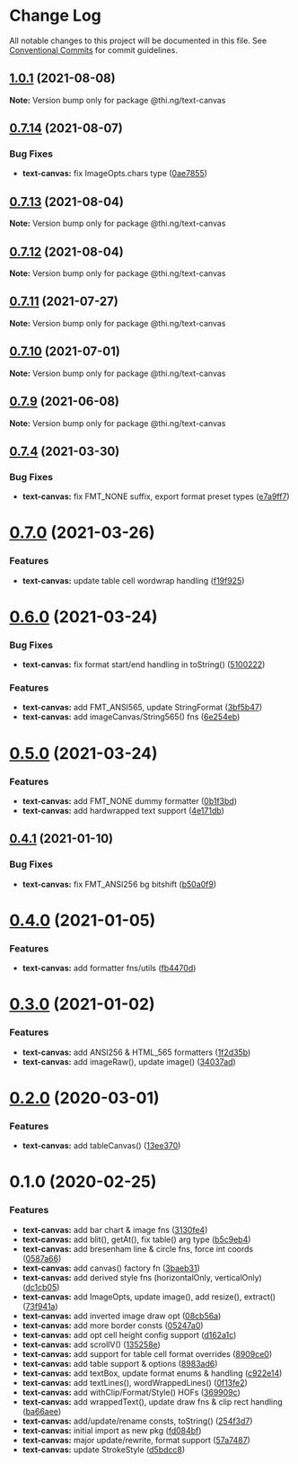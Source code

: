# Change Log

All notable changes to this project will be documented in this file.
See [Conventional Commits](https://conventionalcommits.org) for commit guidelines.

## [1.0.1](https://github.com/thi-ng/umbrella/compare/@thi.ng/text-canvas@0.7.14...@thi.ng/text-canvas@1.0.1) (2021-08-08)

**Note:** Version bump only for package @thi.ng/text-canvas





## [0.7.14](https://github.com/thi-ng/umbrella/compare/@thi.ng/text-canvas@0.7.13...@thi.ng/text-canvas@0.7.14) (2021-08-07)


### Bug Fixes

* **text-canvas:** fix ImageOpts.chars type ([0ae7855](https://github.com/thi-ng/umbrella/commit/0ae78552be39f543e98f8716dc239c3ce9c50b7b))





## [0.7.13](https://github.com/thi-ng/umbrella/compare/@thi.ng/text-canvas@0.7.12...@thi.ng/text-canvas@0.7.13) (2021-08-04)

**Note:** Version bump only for package @thi.ng/text-canvas





## [0.7.12](https://github.com/thi-ng/umbrella/compare/@thi.ng/text-canvas@0.7.11...@thi.ng/text-canvas@0.7.12) (2021-08-04)

**Note:** Version bump only for package @thi.ng/text-canvas





## [0.7.11](https://github.com/thi-ng/umbrella/compare/@thi.ng/text-canvas@0.7.10...@thi.ng/text-canvas@0.7.11) (2021-07-27)

**Note:** Version bump only for package @thi.ng/text-canvas





## [0.7.10](https://github.com/thi-ng/umbrella/compare/@thi.ng/text-canvas@0.7.9...@thi.ng/text-canvas@0.7.10) (2021-07-01)

**Note:** Version bump only for package @thi.ng/text-canvas





## [0.7.9](https://github.com/thi-ng/umbrella/compare/@thi.ng/text-canvas@0.7.8...@thi.ng/text-canvas@0.7.9) (2021-06-08)

**Note:** Version bump only for package @thi.ng/text-canvas





## [0.7.4](https://github.com/thi-ng/umbrella/compare/@thi.ng/text-canvas@0.7.3...@thi.ng/text-canvas@0.7.4) (2021-03-30)


### Bug Fixes

* **text-canvas:** fix FMT_NONE suffix, export format preset types ([e7a9ff7](https://github.com/thi-ng/umbrella/commit/e7a9ff7391b2d30ead4b40fced9b76a089be632e))





# [0.7.0](https://github.com/thi-ng/umbrella/compare/@thi.ng/text-canvas@0.6.0...@thi.ng/text-canvas@0.7.0) (2021-03-26)


### Features

* **text-canvas:** update table cell wordwrap handling ([f19f925](https://github.com/thi-ng/umbrella/commit/f19f9251443bc609a28fe5776399c162bc75b9b8))





# [0.6.0](https://github.com/thi-ng/umbrella/compare/@thi.ng/text-canvas@0.5.1...@thi.ng/text-canvas@0.6.0) (2021-03-24)


### Bug Fixes

* **text-canvas:** fix format start/end handling in toString() ([5100222](https://github.com/thi-ng/umbrella/commit/5100222a874ce57ef1cd6892bf4e51faebf62dd1))


### Features

* **text-canvas:** add FMT_ANSI565, update StringFormat ([3bf5b47](https://github.com/thi-ng/umbrella/commit/3bf5b475cd75c9046804c81fb80b5f9e6d056fd0))
* **text-canvas:** add imageCanvas/String565() fns ([6e254eb](https://github.com/thi-ng/umbrella/commit/6e254ebf7acf6520551caf99aef3a0b93d06a519))





# [0.5.0](https://github.com/thi-ng/umbrella/compare/@thi.ng/text-canvas@0.4.12...@thi.ng/text-canvas@0.5.0) (2021-03-24)


### Features

* **text-canvas:** add FMT_NONE dummy formatter ([0b1f3bd](https://github.com/thi-ng/umbrella/commit/0b1f3bd88405aa89fdf344513bb43f7ac8a95e84))
* **text-canvas:** add hardwrapped text support ([4e171db](https://github.com/thi-ng/umbrella/commit/4e171db1e77269604578495170b05a5e0bfcbc95))





## [0.4.1](https://github.com/thi-ng/umbrella/compare/@thi.ng/text-canvas@0.4.0...@thi.ng/text-canvas@0.4.1) (2021-01-10)


### Bug Fixes

* **text-canvas:** fix FMT_ANSI256 bg bitshift ([b50a0f9](https://github.com/thi-ng/umbrella/commit/b50a0f9c0464774f3b62888d718da89381b3014c))





# [0.4.0](https://github.com/thi-ng/umbrella/compare/@thi.ng/text-canvas@0.3.0...@thi.ng/text-canvas@0.4.0) (2021-01-05)


### Features

* **text-canvas:** add formatter fns/utils ([fb4470d](https://github.com/thi-ng/umbrella/commit/fb4470d5a708e3d1f700bab5274463f754489940))





# [0.3.0](https://github.com/thi-ng/umbrella/compare/@thi.ng/text-canvas@0.2.36...@thi.ng/text-canvas@0.3.0) (2021-01-02)


### Features

* **text-canvas:** add ANSI256 & HTML_565 formatters ([1f2d35b](https://github.com/thi-ng/umbrella/commit/1f2d35b306c30bfecd168f25abd0ead18e2fdf2a))
* **text-canvas:** add imageRaw(), update image() ([34037ad](https://github.com/thi-ng/umbrella/commit/34037ad4ec87027779c72b683c3a4194f1995e79))





# [0.2.0](https://github.com/thi-ng/umbrella/compare/@thi.ng/text-canvas@0.1.2...@thi.ng/text-canvas@0.2.0) (2020-03-01)


### Features

* **text-canvas:** add tableCanvas() ([13ee370](https://github.com/thi-ng/umbrella/commit/13ee370f03cc34305058265bff46e2ef23cecb2d))





# 0.1.0 (2020-02-25)


### Features

* **text-canvas:** add bar chart & image fns ([3130fe4](https://github.com/thi-ng/umbrella/commit/3130fe4ae10d6e579298d1b330c80d2e01d0a3ff))
* **text-canvas:** add blit(), getAt(), fix table() arg type ([b5c9eb4](https://github.com/thi-ng/umbrella/commit/b5c9eb4e77c956e01d76f247a84ceb46d57498d4))
* **text-canvas:** add bresenham line & circle fns, force int coords ([0587a66](https://github.com/thi-ng/umbrella/commit/0587a66529a179235e52e0ea4430376a850d8a15))
* **text-canvas:** add canvas() factory fn ([3baeb31](https://github.com/thi-ng/umbrella/commit/3baeb31c96b033479e09eb77fdd1a5055359a5be))
* **text-canvas:** add derived style fns (horizontalOnly, verticalOnly) ([dc1cb05](https://github.com/thi-ng/umbrella/commit/dc1cb054545456384a3502e91b7cba2022cce305))
* **text-canvas:** add ImageOpts, update image(), add resize(), extract() ([73f941a](https://github.com/thi-ng/umbrella/commit/73f941add71eba7dbb535d0ae553e504cccbe553))
* **text-canvas:** add inverted image draw opt ([08cb56a](https://github.com/thi-ng/umbrella/commit/08cb56a42abee49aaa28effc3a8cea0997231d13))
* **text-canvas:** add more border consts ([05247a0](https://github.com/thi-ng/umbrella/commit/05247a0806b932936eb044ccc82ef9cae0518423))
* **text-canvas:** add opt cell height config support ([d162a1c](https://github.com/thi-ng/umbrella/commit/d162a1c0e4da9a66ab5a7beeaaf4f0172b5b9e3a))
* **text-canvas:** add scrollV() ([135258e](https://github.com/thi-ng/umbrella/commit/135258e9992dad502ea9b0b9efb276e086bd4e08))
* **text-canvas:** add support for table cell format overrides ([8909ce0](https://github.com/thi-ng/umbrella/commit/8909ce07a14e61416f9deb45f1f1f7f4279c4e81))
* **text-canvas:** add table support & options ([8983ad6](https://github.com/thi-ng/umbrella/commit/8983ad6083e0802a3ba003cca684869284c69c9e))
* **text-canvas:** add textBox, update format enums & handling ([c922e14](https://github.com/thi-ng/umbrella/commit/c922e140992963d5fb4318e2a6dade02d4779905))
* **text-canvas:** add textLines(), wordWrappedLines() ([0f13fe2](https://github.com/thi-ng/umbrella/commit/0f13fe27ffc720fb246e49c8487bb58077be275f))
* **text-canvas:** add withClip/Format/Style() HOFs ([369909c](https://github.com/thi-ng/umbrella/commit/369909c62755453e3709bf469e9f74fdd1301493))
* **text-canvas:** add wrappedText(), update draw fns & clip rect handling ([ba66aee](https://github.com/thi-ng/umbrella/commit/ba66aee98024b0ba9e58fed02a255dc7eeb28ae4))
* **text-canvas:** add/update/rename consts, toString() ([254f3d7](https://github.com/thi-ng/umbrella/commit/254f3d7f06ada232b002d0e708101e9f8289b21f))
* **text-canvas:** initial import as new pkg ([fd084bf](https://github.com/thi-ng/umbrella/commit/fd084bfd59adc2482a84ec11247db1cc027fad71))
* **text-canvas:** major update/rewrite, format support ([57a7487](https://github.com/thi-ng/umbrella/commit/57a7487389294197265f58717d3c942191bad2cf))
* **text-canvas:** update StrokeStyle ([d5bdcc8](https://github.com/thi-ng/umbrella/commit/d5bdcc8cb202d6ece879526f8a5f40e0d913e38b))
